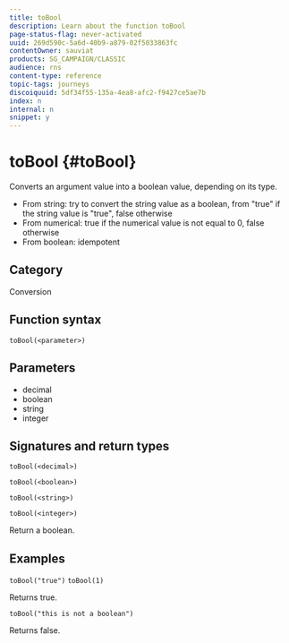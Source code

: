 ```yaml
---
title: toBool
description: Learn about the function toBool
page-status-flag: never-activated
uuid: 269d590c-5a6d-40b9-a879-02f5033863fc
contentOwner: sauviat
products: SG_CAMPAIGN/CLASSIC
audience: rns
content-type: reference
topic-tags: journeys
discoiquuid: 5df34f55-135a-4ea8-afc2-f9427ce5ae7b
index: n
internal: n
snippet: y
---
```


# toBool {#toBool}

Converts an argument value into a boolean value, depending on its type.

* From string: try to convert the string value as a boolean, from "true" if the string value is "true", false otherwise
* From numerical: true if the numerical value is not equal to 0, false otherwise
* From boolean: idempotent

## Category

Conversion

## Function syntax

`toBool(<parameter>)`

## Parameters

* decimal
* boolean
* string
* integer

## Signatures and return types

`toBool(<decimal>)`

`toBool(<boolean>)`

`toBool(<string>)`

`toBool(<integer>)`

Return a boolean.

## Examples

`toBool("true")`
`toBool(1)`

Returns true.

`toBool("this is not a boolean")`

Returns false.

